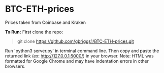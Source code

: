 # BTC-ETH-prices
Prices taken from Coinbase and Kraken

**To Run:** 
First clone the repo:
> git clone https://github.com/gbriggs1/BTC-ETH-prices.git


Run 'python3 server.py' in terminal command line. Then copy and paste the returned link (ex: http://127.0.0.1:5000/) in your browser. Note: HTML was formatted for Google Chrome and may have indentation errors in other browsers.

